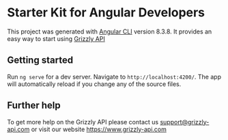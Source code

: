 # Starter Kit for Angular Developers

This project was generated with [Angular CLI](https://github.com/angular/angular-cli) version 8.3.8.
It provides an easy way to start using [Grizzly API](https://www.grizzly-api.com)

## Getting started

Run `ng serve` for a dev server. Navigate to `http://localhost:4200/`. The app will automatically reload if you change any of the source files.

## Further help

To get more help on the Grizzly API please contact us support@grizzly-api.com or visit our website https://www.grizzly-api.com
